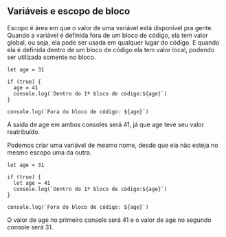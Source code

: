 ## Variáveis e escopo de bloco

Escopo é área em que o valor de uma variável está disponível pra gente. Quando a variável é definida fora de um bloco de código, ela tem valor global, ou seja, ela pode ser usada em qualquer lugar do código. E quando ela é definida dentro de um bloco de código ela tem valor local, podendo ser utilizada somente no bloco.

~~~
let age = 31

if (true) {
  age = 41
  console.log(`Dentro do 1º bloco de código:${age}`)
}

console.log(`Fora do bloco de código: ${age}`)
~~~

A saída de age em ambos consoles será 41, já que age teve seu valor reatribuído.

Podemos criar uma variável de mesmo nome, desde que ela não esteja no mesmo escopo uma da outra.

~~~
let age = 31

if (true) {
  let age = 41
  console.log(`Dentro do 1º bloco de código:${age}`)
}

console.log(`Fora do bloco de código: ${age}`)
~~~

O valor de age no primeiro console será 41 e o valor de age no segundo console será 31.
